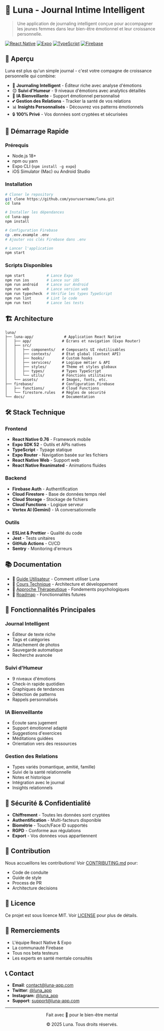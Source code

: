 # 🌙 Luna - Journal Intime Intelligent

> Une application de journaling intelligent conçue pour accompagner les jeunes femmes dans leur bien-être émotionnel et leur croissance personnelle.

[![React Native](https://img.shields.io/badge/React_Native-0.76-61DAFB?style=flat-square&logo=react)](https://reactnative.dev/)
[![Expo](https://img.shields.io/badge/Expo-SDK_52-000020?style=flat-square&logo=expo)](https://expo.dev/)
[![TypeScript](https://img.shields.io/badge/TypeScript-5.3-3178C6?style=flat-square&logo=typescript)](https://www.typescriptlang.org/)
[![Firebase](https://img.shields.io/badge/Firebase-Latest-FFCA28?style=flat-square&logo=firebase)](https://firebase.google.com/)

## 🌟 Aperçu

Luna est plus qu'un simple journal - c'est votre compagne de croissance personnelle qui combine:

- 📖 **Journaling Intelligent** - Éditeur riche avec analyse d'émotions
- 😊 **Suivi d'Humeur** - 9 niveaux d'émotions avec analytics détaillés  
- 💬 **IA Bienveillante** - Support émotionnel personnalisé
- 💕 **Gestion des Relations** - Tracker la santé de vos relations
- 📊 **Insights Personnalisés** - Découvrez vos patterns émotionnels
- 🔒 **100% Privé** - Vos données sont cryptées et sécurisées

## 🚀 Démarrage Rapide

### Prérequis

- Node.js 18+ 
- npm ou yarn
- Expo CLI (`npm install -g expo`)
- iOS Simulator (Mac) ou Android Studio

### Installation

```bash
# Cloner le repository
git clone https://github.com/yourusername/luna.git
cd luna

# Installer les dépendances
cd luna-app
npm install

# Configuration Firebase
cp .env.example .env
# Ajouter vos clés Firebase dans .env

# Lancer l'application
npm start
```

### Scripts Disponibles

```bash
npm start          # Lance Expo
npm run ios        # Lance sur iOS
npm run android    # Lance sur Android  
npm run web        # Lance version web
npm run typecheck  # Vérifie les types TypeScript
npm run lint       # Lint le code
npm run test       # Lance les tests
```

## 🏗️ Architecture

```
luna/
├── luna-app/              # Application React Native
│   ├── app/              # Écrans et navigation (Expo Router)
│   ├── src/              
│   │   ├── components/   # Composants UI réutilisables
│   │   ├── contexts/     # État global (Context API)
│   │   ├── hooks/        # Custom hooks
│   │   ├── services/     # Logique métier & API
│   │   ├── styles/       # Thème et styles globaux
│   │   ├── types/        # Types TypeScript
│   │   └── utils/        # Fonctions utilitaires
│   └── assets/           # Images, fonts, etc.
├── firebase/             # Configuration Firebase
│   ├── functions/        # Cloud Functions
│   └── firestore.rules   # Règles de sécurité
└── docs/                 # Documentation
```

## 🛠️ Stack Technique

### Frontend
- **React Native 0.76** - Framework mobile
- **Expo SDK 52** - Outils et APIs natives
- **TypeScript** - Typage statique
- **Expo Router** - Navigation basée sur les fichiers
- **React Native Web** - Support web
- **React Native Reanimated** - Animations fluides

### Backend
- **Firebase Auth** - Authentification
- **Cloud Firestore** - Base de données temps réel
- **Cloud Storage** - Stockage de fichiers
- **Cloud Functions** - Logique serveur
- **Vertex AI (Gemini)** - IA conversationnelle

### Outils
- **ESLint & Prettier** - Qualité du code
- **Jest** - Tests unitaires
- **GitHub Actions** - CI/CD
- **Sentry** - Monitoring d'erreurs

## 📚 Documentation

- 📖 [Guide Utilisateur](./GUIDE_UTILISATEUR.md) - Comment utiliser Luna
- 🔧 [Cours Technique](./COURS_TECHNIQUE.md) - Architecture et développement
- 🧠 [Approche Thérapeutique](./APPROCHE_THERAPEUTIQUE.md) - Fondements psychologiques
- 🚀 [Roadmap](./DEVELOPMENT_ROADMAP.md) - Fonctionnalités futures

## 🌈 Fonctionnalités Principales

### Journal Intelligent
- Éditeur de texte riche
- Tags et catégories
- Attachement de photos
- Sauvegarde automatique
- Recherche avancée

### Suivi d'Humeur
- 9 niveaux d'émotions
- Check-in rapide quotidien
- Graphiques de tendances
- Détection de patterns
- Rappels personnalisés

### IA Bienveillante
- Écoute sans jugement
- Support émotionnel adapté
- Suggestions d'exercices
- Méditations guidées
- Orientation vers des ressources

### Gestion des Relations
- Types variés (romantique, amitié, famille)
- Suivi de la santé relationnelle
- Notes et historique
- Intégration avec le journal
- Insights relationnels

## 🔐 Sécurité & Confidentialité

- **Chiffrement** - Toutes les données sont cryptées
- **Authentification** - Multi-facteurs disponible
- **Biométrie** - Touch/Face ID supportés
- **RGPD** - Conforme aux régulations
- **Export** - Vos données vous appartiennent

## 🤝 Contribution

Nous accueillons les contributions! Voir [CONTRIBUTING.md](./CONTRIBUTING.md) pour:

- Code de conduite
- Guide de style
- Process de PR
- Architecture decisions

## 📄 Licence

Ce projet est sous licence MIT. Voir [LICENSE](./LICENSE) pour plus de détails.

## 🙏 Remerciements

- L'équipe React Native & Expo
- La communauté Firebase
- Tous nos beta testeurs
- Les experts en santé mentale consultés

## 📞 Contact

- **Email**: contact@luna-app.com
- **Twitter**: [@luna_app](https://twitter.com/luna_app)
- **Instagram**: [@luna_app](https://instagram.com/luna_app)
- **Support**: support@luna-app.com

---

<div align="center">
  <p>Fait avec 💜 pour le bien-être mental</p>
  <p>© 2025 Luna. Tous droits réservés.</p>
</div>